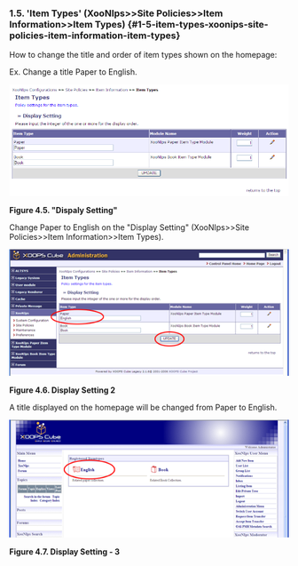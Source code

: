 ### 1.5. 'Item Types' (XooNIps>>Site Policies>>Item Information>>Item Types) {#1-5-item-types-xoonips-site-policies-item-information-item-types}

How to change the title and order of item types shown on the homepage:

Ex. Change a title Paper to English.

!["Dispaly Setting"](../../assets/xoonips-policy5.png)

**Figure 4.5. &quot;Dispaly Setting&quot;**

Change Paper to English on the &quot;Display Setting&quot; (XooNIps>>Site Policies>>Item Information>>Item Types).

![Display Setting 2](../../assets/xoonips-policy6.png)

**Figure 4.6. Display Setting 2**

A title displayed on the homepage will be changed from Paper to English.

![Display Setting - 3](../../assets/xoonips-policy7.png)

**Figure 4.7. Display Setting - 3**